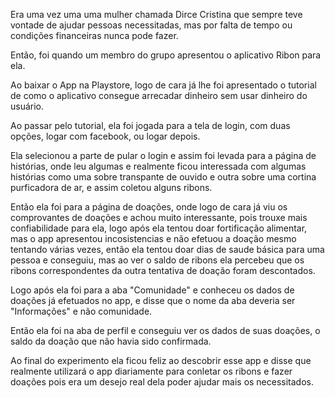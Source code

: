 Era uma vez uma uma mulher chamada Dirce Cristina que sempre teve vontade de ajudar pessoas necessitadas, mas por falta de tempo ou condições financeiras nunca pode fazer.

Então, foi quando um membro do grupo apresentou o aplicativo Ribon para ela.

Ao baixar o App na Playstore, logo de cara já lhe foi apresentado o tutorial de como o aplicativo consegue arrecadar dinheiro sem usar dinheiro do usuário.

Ao passar pelo tutorial, ela foi jogada para a tela de login, com duas opções, logar com facebook, ou logar depois.

Ela selecionou a parte de pular o login e assim foi levada para a página de histórias, onde leu algumas e realmente ficou interessada com algumas histórias como uma sobre transpante de ouvido e outra sobre uma cortina purficadora de ar, e assim coletou alguns ribons.

Então ela foi para a página de doações, onde logo de cara já viu os comprovantes de doações e achou muito interessante, pois trouxe mais confiabilidade para ela, logo após ela tentou doar fortificação alimentar, mas o app apresentou incosistencias e não efetuou a doação mesmo tentando várias vezes, então ela tentou doar dias de saude básica para uma pessoa e conseguiu, mas ao ver o saldo de ribons ela percebeu que os ribons correspondentes da outra tentativa de doação foram descontados.

Logo após ela foi para a aba "Comunidade" e conheceu os dados de doações já efetuados no app, e disse que o nome da aba deveria ser "Informações" e não comunidade.

Então ela foi na aba de perfil e conseguiu ver os dados de suas doações, o saldo da doação que não havia sido 
confirmada.

Ao final do experimento ela ficou feliz ao descobrir esse app e disse que realmente utilizará o app diariamente para conletar os ribons e fazer doações pois era um desejo real dela poder ajudar mais os necessitados.
